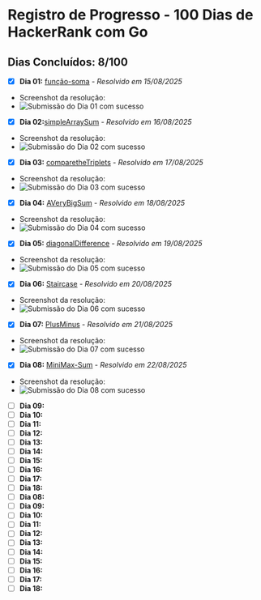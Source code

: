 # Registro de Progresso - 100 Dias de HackerRank com Go



## Dias Concluídos: 8/100

- [x] **Dia 01:** [função-soma](days/day01-função-soma/) - _Resolvido em 15/08/2025_
* Screenshot da resolução:
* ![Submissão do Dia 01 com sucesso](./assets/day01.png)
- [x] **Dia 02:**[simpleArraySum](days/day02-simpleArraySum/) - _Resolvido em 16/08/2025_
* Screenshot da resolução:
* ![Submissão do Dia 02 com sucesso](./assets/day02.png)
- [x] **Dia 03:** [comparetheTriplets](days/day03-compareTheTriplets/) - _Resolvido em 17/08/2025_
* Screenshot da resolução:
* ![Submissão do Dia 03 com sucesso](./assets/day03.png)
- [x] **Dia 04:** [AVeryBigSum](./days/day04-day04-AVeryBigSum/) - _Resolvido em 18/08/2025_
* Screenshot da resolução:
* ![Submissão do Dia 04 com sucesso](./assets/day04.png)
- [x] **Dia 05:** [diagonalDifference](days/day05-DiagonalDifference/) - _Resolvido em 19/08/2025_
* Screenshot da resolução:
* ![Submissão do Dia 05 com sucesso](./assets/day05.png)
- [x] **Dia 06:** [Staircase](./days/day06-staircase/) - _Resolvido em 20/08/2025_
* Screenshot da resolução:
* ![Submissão do Dia 06 com sucesso](./assets/day06.png)
- [x] **Dia 07:** [PlusMinus](days/day07-PlusMinus/) - _Resolvido em 21/08/2025_
* Screenshot da resolução:
* ![Submissão do Dia 07 com sucesso](./assets/day07.png)
- [x] **Dia 08:** [MiniMax-Sum](./assets/day08.png) - _Resolvido em 22/08/2025_
* Screenshot da resolução:
* ![Submissão do Dia 08 com sucesso](./assets/day08.png)
- [ ] **Dia 09:**
- [ ] **Dia 10:**
- [ ] **Dia 11:**
- [ ] **Dia 12:**
- [ ] **Dia 13:**
- [ ] **Dia 14:**
- [ ] **Dia 15:**
- [ ] **Dia 16:**
- [ ] **Dia 17:**
- [ ] **Dia 18:**
- [ ] **Dia 08:**
- [ ] **Dia 09:**
- [ ] **Dia 10:**
- [ ] **Dia 11:**
- [ ] **Dia 12:**
- [ ] **Dia 13:**
- [ ] **Dia 14:**
- [ ] **Dia 15:**
- [ ] **Dia 16:**
- [ ] **Dia 17:**
- [ ] **Dia 18:**
